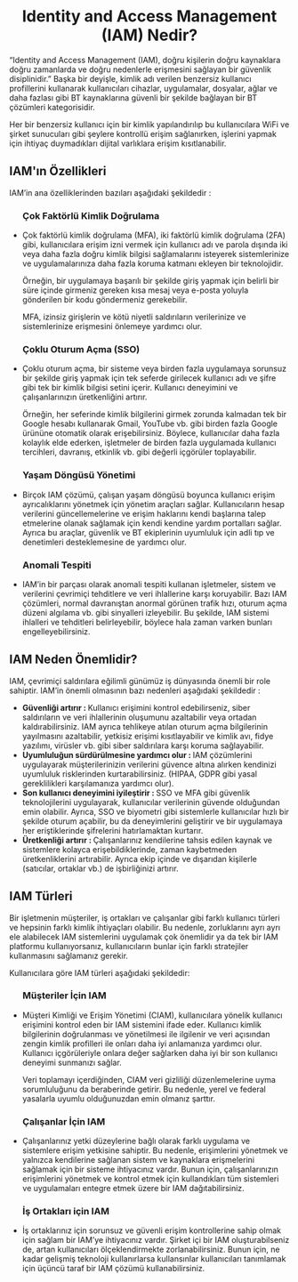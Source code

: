 <h1 align=center> Identity and Access Management (IAM) Nedir? </h1>

“Identity and Access Management (IAM), doğru kişilerin doğru kaynaklara doğru zamanlarda ve doğru nedenlerle erişmesini sağlayan bir güvenlik disiplinidir.” 
Başka bir deyişle, kimlik adı verilen benzersiz kullanıcı profillerini kullanarak kullanıcıları cihazlar, uygulamalar, dosyalar, ağlar ve daha fazlası gibi BT kaynaklarına güvenli bir şekilde bağlayan bir BT çözümleri kategorisidir.
<p></p>

Her bir benzersiz kullanıcı için bir kimlik yapılandırılıp bu kullanıcılara WiFi ve şirket sunucuları gibi şeylere kontrollü erişim sağlanırken, işlerini yapmak için ihtiyaç duymadıkları dijital varlıklara erişim kısıtlanabilir.

<h2> IAM'ın Özellikleri </h2>

IAM’in ana özelliklerinden bazıları aşağıdaki şekildedir :

<ul> <h3> Çok Faktörlü Kimlik Doğrulama </h3>

<li> Çok faktörlü kimlik doğrulama (MFA), iki faktörlü kimlik doğrulama (2FA) gibi, kullanıcılara erişim izni vermek için kullanıcı adı ve parola dışında iki veya daha fazla doğru kimlik bilgisi sağlamalarını isteyerek sistemlerinize ve uygulamalarınıza daha fazla koruma katmanı ekleyen bir teknolojidir.
<p></p>
  
Örneğin, bir uygulamaya başarılı bir şekilde giriş yapmak için belirli bir süre içinde girmeniz gereken kısa mesaj veya e-posta yoluyla gönderilen bir kodu göndermeniz gerekebilir.
<p></p>

MFA, izinsiz girişlerin ve kötü niyetli saldırıların verilerinize ve sistemlerinize erişmesini önlemeye yardımcı olur.  </li>

</ul>

<ul> <h3> Çoklu Oturum Açma (SSO) </h3>

<li> Çoklu oturum açma, bir sisteme veya birden fazla uygulamaya sorunsuz bir şekilde giriş yapmak için tek seferde girilecek kullanıcı adı ve şifre gibi tek bir kimlik bilgisi setini içerir. Kullanıcı deneyimini ve çalışanlarınızın üretkenliğini artırır.
<p></p>
  
Örneğin, her seferinde kimlik bilgilerini girmek zorunda kalmadan tek bir Google hesabı kullanarak Gmail, YouTube vb. gibi birden fazla Google ürününe otomatik olarak erişebilirsiniz. 
Böylece, kullanıcılar daha fazla kolaylık elde ederken, işletmeler de birden fazla uygulamada kullanıcı tercihleri, davranış, etkinlik vb. gibi değerli içgörüler toplayabilir. </li>

</ul>

<ul> <h3> Yaşam Döngüsü Yönetimi </h3>

<li> Birçok IAM çözümü, çalışan yaşam döngüsü boyunca kullanıcı erişim ayrıcalıklarını yönetmek için yönetim araçları sağlar. 
  Kullanıcıların hesap verilerini güncellemelerine ve erişim haklarını kendi başlarına talep etmelerine olanak sağlamak için kendi kendine yardım portalları sağlar. 
  Ayrıca bu araçlar, güvenlik ve BT ekiplerinin uyumluluk için adli tıp ve denetimleri desteklemesine de yardımcı olur. </li>

</ul>

<ul> <h3> Anomali Tespiti </h3>

<li> IAM’in bir parçası olarak anomali tespiti kullanan işletmeler, sistem ve verilerini çevrimiçi tehditlere ve veri ihlallerine karşı koruyabilir. 
  Bazı IAM çözümleri, normal davranıştan anormal görünen trafik hızı, oturum açma düzeni algılama vb. gibi sinyalleri izleyebilir. 
  Bu şekilde, IAM sistemi ihlalleri ve tehditleri belirleyebilir, böylece hala zaman varken bunları engelleyebilirsiniz. </li>

</ul>

<h2> IAM Neden Önemlidir? </h2>
IAM, çevrimiçi saldırılara eğilimli günümüz iş dünyasında önemli bir role sahiptir. IAM’in önemli olmasının bazı nedenleri aşağıdaki şekildedir :

<ul>
  <li> <b> Güvenliği artırır : </b> Kullanıcı erişimini kontrol edebilirseniz, siber saldırıların ve veri ihlallerinin oluşumunu azaltabilir veya ortadan kaldırabilirsiniz. 
    IAM ayrıca tehlikeye atılan oturum açma bilgilerinin yayılmasını azaltabilir, yetkisiz erişimi kısıtlayabilir ve kimlik avı, fidye yazılımı, virüsler vb. gibi siber saldırılara karşı koruma sağlayabilir. </li>

  <li> <b> Uyumluluğun sürdürülmesine yardımcı olur : </b> IAM çözümlerini uygulayarak müşterilerinizin verilerini güvence altına alırken kendinizi uyumluluk risklerinden kurtarabilirsiniz. 
    (HIPAA, GDPR gibi yasal gereklilikleri karşılamanıza yardımcı olur). </li>

  <li> <b> Son kullanıcı deneyimini iyileştirir : </b> SSO ve MFA gibi güvenlik teknolojilerini uygulayarak, kullanıcılar verilerinin güvende olduğundan emin olabilir. 
    Ayrıca, SSO ve biyometri gibi sistemlerle kullanıcılar hızlı bir şekilde oturum açabilir, bu da deneyimlerini geliştirir ve bir uygulamaya her eriştiklerinde şifrelerini hatırlamaktan kurtarır. </li>

  <li> <b> Üretkenliği artırır : </b> Çalışanlarınız kendilerine tahsis edilen kaynak ve sistemlere kolayca erişebildiklerinde, zaman kaybetmeden üretkenliklerini artırabilir. 
    Ayrıca ekip içinde ve dışarıdan kişilerle (satıcılar, ortaklar vb.) de işbirliğinizi artırır. </li>

</ul>

<h2> IAM Türleri </h2>
Bir işletmenin müşteriler, iş ortakları ve çalışanlar gibi farklı kullanıcı türleri ve hepsinin farklı kimlik ihtiyaçları olabilir. 
Bu nedenle, zorluklarını ayrı ayrı ele alabilecek IAM sistemlerini uygulamak çok önemlidir ya da tek bir IAM platformu kullanıyorsanız, kullanıcıların bunlar için farklı stratejiler kullanmasını sağlamanız gerekir.
<p></p>

Kullanıcılara göre IAM türleri aşağıdaki şekildedir:

<ul> <h3> Müşteriler İçin IAM </h3>

<li> Müşteri Kimliği ve Erişim Yönetimi (CIAM), kullanıcılara yönelik kullanıcı erişimini kontrol eden bir IAM sistemini ifade eder. 
  Kullanıcı kimlik bilgilerinin doğrulanması ve yönetilmesi ile ilgilenir ve veri açısından zengin kimlik profilleri ile onları daha iyi anlamanıza yardımcı olur. 
  Kullanıcı içgörüleriyle onlara değer sağlarken daha iyi bir son kullanıcı deneyimi sunmanızı sağlar.
<p></p>

Veri toplamayı içerdiğinden, CIAM veri gizliliği düzenlemelerine uyma sorumluluğunu da beraberinde getirir. 
Bu nedenle, yerel ve federal yasalarla uyumlu olduğunuzdan emin olmanız şarttır. </li>

</ul>

<ul> <h3> Çalışanlar İçin IAM </h3>

<li> Çalışanlarınız yetki düzeylerine bağlı olarak farklı uygulama ve sistemlere erişim yetkisine sahiptir. 
  Bu nedenle, erişimlerini yönetmek ve yalnızca kendilerine sağlanan sistem ve kaynaklara erişmelerini sağlamak için bir sisteme ihtiyacınız vardır. 
  Bunun için, çalışanlarınızın erişimlerini yönetmek ve kontrol etmek için kullandıkları tüm sistemleri ve uygulamaları entegre etmek üzere bir IAM dağıtabilirsiniz. </li>

</ul>

<ul> <h3> İş Ortakları için IAM </h3>

<li> İş ortaklarınız için sorunsuz ve güvenli erişim kontrollerine sahip olmak için sağlam bir IAM’ye ihtiyacınız vardır. 
  Şirket içi bir IAM oluşturabilseniz de, artan kullanıcıları ölçeklendirmekte zorlanabilirsiniz. 
  Bunun için, ne kadar gelişmiş teknoloji kullanırlarsa kullansınlar kullanıcıları tanımlamak için üçüncü taraf bir IAM çözümü kullanabilirsiniz. </li>

</ul>
